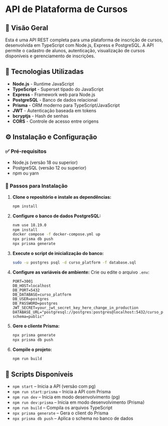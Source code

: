 # API de Plataforma de Cursos

## 📘 Visão Geral

Esta é uma API REST completa para uma plataforma de inscrição de cursos, desenvolvida em TypeScript com Node.js, Express e PostgreSQL. A API permite o cadastro de alunos, autenticação, visualização de cursos disponíveis e gerenciamento de inscrições.

## 🧰 Tecnologias Utilizadas

- **Node.js** - Runtime JavaScript
- **TypeScript** - Superset tipado do JavaScript
- **Express** - Framework web para Node.js
- **PostgreSQL** - Banco de dados relacional
- **Prisma** - ORM moderno para TypeScript/JavaScript
- **JWT** - Autenticação baseada em tokens
- **bcryptjs** - Hash de senhas
- **CORS** - Controle de acesso entre origens

## ⚙️ Instalação e Configuração

### ✅ Pré-requisitos

- Node.js (versão 18 ou superior)
- PostgreSQL (versão 12 ou superior)
- npm ou yarn

### 🚀 Passos para Instalação

1. **Clone o repositório e instale as dependências:**
   ```bash
   npm install
   ```

2. **Configure o banco de dados PostgreSQL:**
   ```bash
   nvm use 18.19.0    
   npm install
   docker compose -f docker-compose.yml up
   npx prisma db push
   npx prisma generate
   ```

3. **Execute o script de inicialização do banco:**
   ```bash
   sudo -u postgres psql -d curso_platform -f database.sql
   ```

4. **Configure as variáveis de ambiente:**
   Crie ou edite o arquivo `.env`:
   ```env
   PORT=3001
   DB_HOST=localhost
   DB_PORT=5432
   DB_DATABASE=curso_platform
   DB_USER=postgres
   DB_PASSWORD=postgres
   JWT_SECRET=your_jwt_secret_key_here_change_in_production
   DATABASE_URL="postgresql://postgres:postgres@localhost:5432/curso_platform?schema=public"
   ```

5. **Gere o cliente Prisma:**
   ```bash
   npx prisma generate
   npx prisma db push
   ```

6. **Compile o projeto:**
   ```bash
   npm run build
   ```

## 📜 Scripts Disponíveis

- `npm start` – Inicia a API (versão com pg)
- `npm run start:prisma` – Inicia a API com Prisma
- `npm run dev` – Inicia em modo desenvolvimento (pg)
- `npm run dev:prisma` – Inicia em modo desenvolvimento (Prisma)
- `npm run build` – Compila os arquivos TypeScript
- `npx prisma generate` – Gera o client do Prisma
- `npx prisma db push` – Aplica o schema no banco de dados
